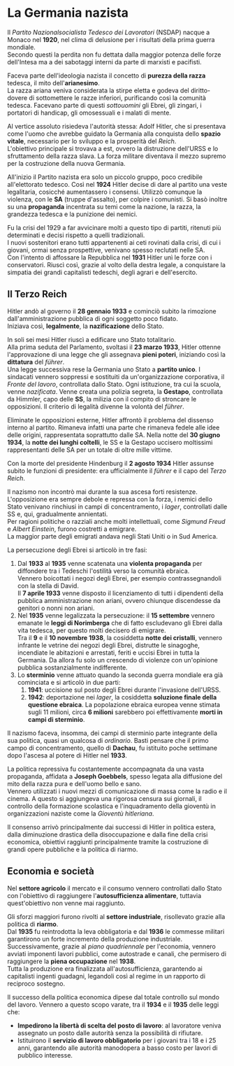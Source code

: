 # La Germania nazista

Il *Partito Nazionalsocialista Tedesco dei Lavoratori* (NSDAP) nacque a Monaco
nel **1920**, nel clima di delusione per i risultati della prima guerra
mondiale.\
Secondo questi la perdita non fu dettata dalla maggior potenza delle forze
dell'Intesa ma a dei sabotaggi interni da parte di marxisti e pacifisti.

Faceva parte dell'ideologia nazista il concetto di **purezza della razza**
tedesca, il mito dell'**arianesimo**.\
La razza ariana veniva considerata la stirpe eletta e godeva del diritto-dovere
di sottomettere le razze inferiori, purificando così la comunità tedesca.
Facevano parte di questi *sottouomini* gli Ebrei, gli zingari, i portatori di
handicap, gli omosessuali e i malati di mente.

Al vertice assoluto risiedeva l'autorità stessa: Adolf Hitler, che si presentava
come l'uomo che avrebbe guidato la Germania alla conquista dello **spazio
vitale**, necessario per lo sviluppo e la prosperità del *Reich*.\
L'obiettivo principale si trovava a est, ovvero la distruzione dell'URSS e lo
sfruttamento della razza slava. La forza militare diventava il mezzo supremo per
la costruzione della nuova Germania.

All'inizio il Partito nazista era solo un piccolo gruppo, poco credibile
all'elettorato tedesco. Così nel **1924** Hitler decise di dare al partito una
veste legalitaria, cosicché aumentassero i consensi. Utilizzò comunque la
violenza, con le **SA** (truppe d'assalto), per colpire i comunisti. Si basò
inoltre su una **propaganda** incentrata su temi come la nazione, la razza, la
grandezza tedesca e la punizione dei nemici.

Fu la crisi del 1929 a far avvicinare molti a questo tipo di partiti, ritenuti
più determinati e decisi rispetto a quelli tradizionali.\
I nuovi sostenitori erano tutti appartenenti ai ceti rovinati dalla crisi, di
cui i giovani, ormai senza prospettive, venivano spesso reclutati nelle SA.\
Con l'intento di affossare la Repubblica nel **1931** Hitler unì le forze con i
conservatori. Riuscì così, grazie al volto della destra legale, a conquistare la
simpatia dei grandi capitalisti tedeschi, degli agrari e dell'esercito.

## Il Terzo Reich

Hitler andò al governo il **28 gennaio 1933** e cominciò subito la rimozione
dall'amministrazione pubblica di ogni soggetto poco fidato.\
Iniziava così, **legalmente**, la **nazificazione** dello Stato.

In soli sei mesi Hitler riuscì a edificare uno Stato totalitario.\
Alla prima seduta del Parlamento, svoltasi il **23 marzo 1933**, Hitler ottenne
l'approvazione di una legge che gli assegnava **pieni poteri**, iniziando così
la **dittatura** del *führer*.\
Una legge successiva rese la Germania uno Stato a **partito unico**. I sindacati
vennero soppressi e sostituiti da un'organizzazione corporativa, il *Fronte del
lavoro*, controllata dallo Stato. Ogni istituzione, tra cui la scuola, venne
*nazificata*. Venne creata una polizia segreta, la **Gestapo**, controllata da
Himmler, capo delle **SS**, la milizia con il compito di stroncare le
opposizioni. Il criterio di legalità divenne la volontà del *führer*.

Eliminate le opposizioni esterne, Hitler affrontò il problema del dissenso
interno al partito. Rimaneva infatti una parte che rimaneva fedele alle idee
delle origini, rappresentata soprattutto dalle SA. Nella notte del **30 giugno
1934**, la **notte dei lunghi coltelli**, le SS e la Gestapo uccisero moltissimi
rappresentanti delle SA per un totale di oltre mille vittime.

Con la morte del presidente Hindenburg il **2 agosto 1934** Hitler assunse
subito le funzioni di presidente: era ufficialmente il *führer* e il capo del
*Terzo Reich*.

Il nazismo non incontrò mai durante la sua ascesa forti resistenze.
L'opposizione era sempre debole e repressa con la forza, i nemici dello Stato
venivano rinchiusi in campi di concentramento, i *lager*, controllati dalle SS
e, qui, gradualmente annientati.\
Per ragioni politiche o razziali anche molti intellettuali, come *Sigmund Freud*
e *Albert Einstein*, furono costretti a emigrare.\
La maggior parte degli emigrati andava negli Stati Uniti o in Sud America.

La persecuzione degli Ebrei si articolò in tre fasi:
1. Dal **1933** al **1935** venne scatenata una **violenta propaganda** per
   diffondere tra i Tedeschi l'ostilità verso la comunità ebraica.\
   Vennero boicottati i negozi degli Ebrei, per esempio contrassegnandoli con la
   stella di David.\
   Il **7 aprile 1933** venne disposto il licenziamento di tutti i dipendenti
   della pubblica amministrazione non ariani, ovvero chiunque discendesse da
   genitori o nonni non ariani.
2. Nel **1935** venne legalizzata la persecuzione: il **15 settembre** vennero
   emanate le **leggi di Norimberga** che di fatto escludevano gli Ebrei dalla
   vita tedesca, per questo molti decisero di emigrare.\
   Tra il **9** e il **10 novembre 1938**, la cosiddetta **notte dei
   cristalli**, vennero infrante le vetrine dei negozi degli Ebrei, distrutte le
   sinagoghe, incendiate le abitazioni e arrestati, feriti e uccisi Ebrei in
   tutta la Germania. Da allora fu solo un crescendo di violenze con un'opinione
   pubblica sostanzialmente indifferente.
3. Lo **sterminio** venne attuato quando la seconda guerra mondiale era già
   cominciata e si articolò in due parti:
   1. **1941**: uccisione sul posto degli Ebrei durante l'invasione dell'URSS.
   2. **1942**: deportazione nei *lager*, la cosiddetta **soluzione finale
      della questione ebraica**. La popolazione ebraica europea venne stimata
      sugli 11 milioni, circa **6 milioni** sarebbero poi effettivamente
      **morti in campi di sterminio**.

Il nazismo faceva, insomma, dei campi di sterminio parte integrante della sua
politica, quasi un qualcosa di *ordinario*. Basti pensare che il primo campo di
concentramento, quello di **Dachau**, fu istituito poche settimane dopo l'ascesa
al potere di Hitler nel **1933**.

La politica repressiva fu costantemente accompagnata da una vasta propaganda,
affidata a **Joseph Goebbels**, spesso legata alla diffusione del mito della
razza pura e dell'uomo bello e sano.\
Vennero utilizzati i nuovi mezzi di comunicazione di massa come la radio e il
cinema. A questo si aggiungeva una rigorosa censura sui giornali, il controllo
della formazione scolastica e l'inquadramento della gioventù in organizzazioni
naziste come la *Gioventù hitleriana*.

Il consenso arrivò principalmente dai successi di Hitler in politica estera,
dalla diminuzione drastica della disoccupazione e dalla fine della crisi
economica, obiettivi raggiunti principalmente tramite la costruzione di grandi
opere pubbliche e la politica di riarmo.

## Economia e società

Nel **settore agricolo** il mercato e il consumo vennero controllati dallo Stato
con l'obiettivo di raggiungere l'**autosufficienza alimentare**, tuttavia
quest'obiettivo non venne mai raggiunto.

Gli sforzi maggiori furono rivolti al **settore industriale**, risollevato
grazie alla politica di **riarmo**.\
Dal **1935** fu reintrodotta la leva obbligatoria e dal **1936** le commesse
militari garantirono un forte incremento della produzione industriale.
Successivamente, grazie al *piano quadriennale* per l'economia, vennero avviati
imponenti lavori pubblici, come autostrade e canali, che permisero di
raggiungere la **piena occupazione** nel **1938**.\
Tutta la produzione era finalizzata all'autosufficienza, garantendo ai
capitalisti ingenti guadagni, legandoli così al regime in un rapporto di
reciproco sostegno.

Il successo della politica economica dipese dal totale controllo sul mondo del
lavoro. Vennero a questo scopo varate, tra il **1934** e il **1935** delle leggi
che:
- **Impedirono la libertà di scelta del posto di lavoro**: al lavoratore veniva
  assegnato un posto dalle autorità senza la possibilità di rifiutare.
- Istituirono il **servizio di lavoro obbligatorio** per i giovani tra i 18 e i
  25 anni, garantendo alle autorità manodopera a basso costo per lavori di
  pubblico interesse.
